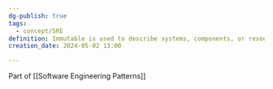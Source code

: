 ```yaml
---
dg-publish: true
tags:
  - concept/SRE
definition: Immutable is used to describe systems, components, or resources that remain unchanged during their entire lifecycle.
creation_date: 2024-05-02 13:00

---
```

Part of [[Software Engineering Patterns]]
